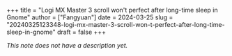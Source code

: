 +++
title = "Logi MX Master 3 scroll won't perfect after long-time sleep in Gnome"
author = ["Fangyuan"]
date = 2024-03-25
slug = "20240325123348-logi-mx-master-3-scroll-won-t-perfect-after-long-time-sleep-in-gnome"
draft = false
+++

_This note does not have a description yet._
